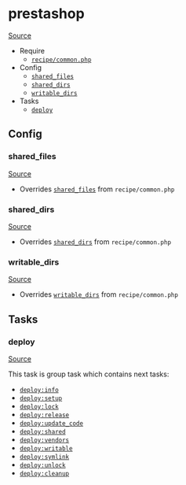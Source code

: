 <!-- DO NOT EDIT THIS FILE! -->
<!-- Instead edit recipe/prestashop.php -->
<!-- Then run bin/docgen -->

# prestashop

[Source](/recipe/prestashop.php)



* Require
  * [`recipe/common.php`](/docs/recipe/common.md)
* Config
  * [`shared_files`](#shared_files)
  * [`shared_dirs`](#shared_dirs)
  * [`writable_dirs`](#writable_dirs)
* Tasks
  * [`deploy`](#deploy)

## Config
### shared_files
[Source](/recipe/prestashop.php#L6)

* Overrides [`shared_files`](/docs/recipe/common.md#shared_files) from `recipe/common.php`



### shared_dirs
[Source](/recipe/prestashop.php#L7)

* Overrides [`shared_dirs`](/docs/recipe/common.md#shared_dirs) from `recipe/common.php`



### writable_dirs
[Source](/recipe/prestashop.php#L19)

* Overrides [`writable_dirs`](/docs/recipe/common.md#writable_dirs) from `recipe/common.php`




## Tasks
### deploy
[Source](/recipe/prestashop.php#L34)



This task is group task which contains next tasks:
* [`deploy:info`](/docs/recipe/deploy/info.md#deployinfo)
* [`deploy:setup`](/docs/recipe/deploy/setup.md#deploysetup)
* [`deploy:lock`](/docs/recipe/deploy/lock.md#deploylock)
* [`deploy:release`](/docs/recipe/deploy/release.md#deployrelease)
* [`deploy:update_code`](/docs/recipe/deploy/update_code.md#deployupdate_code)
* [`deploy:shared`](/docs/recipe/deploy/shared.md#deployshared)
* [`deploy:vendors`](/docs/recipe/deploy/vendors.md#deployvendors)
* [`deploy:writable`](/docs/recipe/deploy/writable.md#deploywritable)
* [`deploy:symlink`](/docs/recipe/deploy/symlink.md#deploysymlink)
* [`deploy:unlock`](/docs/recipe/deploy/lock.md#deployunlock)
* [`deploy:cleanup`](/docs/recipe/deploy/cleanup.md#deploycleanup)


